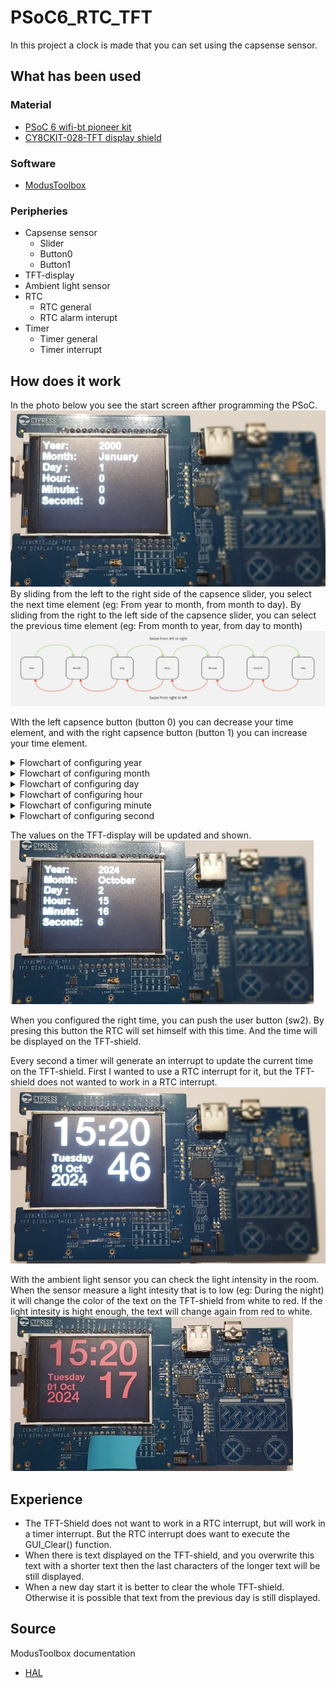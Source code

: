 # PSoC6_RTC_TFT
In this project a clock is made that you can set using the capsense sensor. 

## What has been used
### Material
* [PSoC 6 wifi-bt pioneer kit](https://www.infineon.com/cms/en/product/evaluation-boards/cy8ckit-062-wifi-bt/)
* [CY8CKIT-028-TFT display shield](https://www.infineon.com/cms/en/product/evaluation-boards/cy8ckit-028-tft/)

### Software
* [ModusToolbox](https://www.infineon.com/cms/en/design-support/tools/sdk/modustoolbox-software/)

### Peripheries
* Capsense sensor
  * Slider
  * Button0
  * Button1
* TFT-display
* Ambient light sensor
* RTC
  * RTC general
  * RTC alarm interupt
* Timer
    * Timer general
    * Timer interrupt

## How does it work
In the photo below you see the start screen afther programming the PSoC.
![TFT_Start_Screen](Documents/Photo/TFT_Start_Screen.jpg)
By sliding from the left to the right side of the capsence slider, you select the next time element (eg: From year to month, from month to day). By sliding from the right to the left side of the capsence slider, you can select the previous time element (eg: From month to year, from day to month)
![Capsense flowchart](Documents/Flowchart/Capsense_Flowchart.jpg)

WIth the left capsence button (button 0) you can decrease your time element, and with the right capsence button (button 1) you can increase your time element.

<details>
  <summary>Flowchart of configuring year</summary>

![Year_Flowchart](Documents/Flowchart/Year_Flowchart.jpg)
</details>
<details>
<summary>Flowchart of configuring month</summary>

![Year_Flowchart](Documents/Flowchart/Month_Flowchart.jpg)
</details>
<details>
<summary>Flowchart of configuring day</summary>

![Year_Flowchart](Documents/Flowchart/Day_Flowchart.jpg)
</details>
<details>
<summary>Flowchart of configuring hour</summary>

![Year_Flowchart](Documents/Flowchart/Hour_Flowchart.jpg)
</details>
<details>
<summary>Flowchart of configuring minute</summary>

![Year_Flowchart](Documents/Flowchart/Minute_Flowchart.jpg)
</details>
<details>
<summary>Flowchart of configuring second</summary>

![Year_Flowchart](Documents/Flowchart/Second_Flowchart.jpg)
</details>

The values on the TFT-display will be updated and shown.
![TFT_Set_Time](Documents/Photo/TFT_Set_Time.jpg)

When you configured the right time, you can push the user button (sw2). By presing this button the RTC will set himself with this time. And the time will be displayed on the TFT-shield.

Every second a timer will generate an interrupt to update the current time on the TFT-shield. First I wanted to use a RTC interrupt for it, but the TFT-shield does not wanted to work in a RTC interrupt.
![TFT_Time](Documents/Photo/TFT_Time.jpg)

With the ambient light sensor you can check the light intensity in the room. When the sensor measure a light intesity that is to low (eg: During the night) it will change the color of the text on the TFT-shield from white to red. If the light intesity is hight enough, the text will change again from red to white.
![TFT_Light_Sensor](Documents/Photo/TFT_Light_Sensor.jpg)

## Experience
* The TFT-Shield does not want to work in a RTC interrupt, but will work in a timer interrupt. But the RTC interrupt does want to execute the GUI_Clear() function.
* When there is text displayed on the TFT-shield, and you overwrite this text with a shorter text then the last characters of the longer text will be still displayed.
* When a new day start it is better to clear the whole TFT-shield. Otherwise it is possible that text from the previous day is still displayed.

## Source
ModusToolbox documentation
* [HAL](https://infineon.github.io/mtb-hal-cat1/html/group__group__hal__rtc.html)